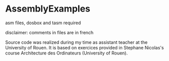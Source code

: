 # AssemblyExamples
asm files, dosbox and tasm required

disclaimer: comments in files are in french 

Source code was realized during my time as assistant teacher at the University of Rouen. It is based on exercices provided in Stephane Nicolas's course Architecture des Ordinateurs (University of Rouen). 
